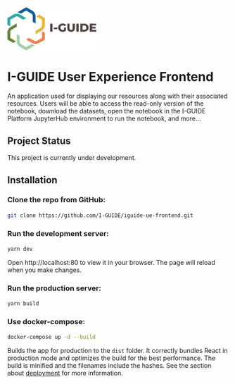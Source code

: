 <img src="public/images/Logo.png" alt="I-GUIDE Logo" width="40%"/>

# I-GUIDE User Experience Frontend

An application used for displaying our resources along with their associated resources. Users will be able to access the read-only version of the notebook, download the datasets, open the notebook in the I-GUIDE Platform JupyterHub environment to run the notebook, and more...

## Project Status
This project is currently under development.

## Installation
### Clone the repo from GitHub:
```bash
git clone https://github.com/I-GUIDE/iguide-ue-frontend.git
```

### Run the development server:
```bash
yarn dev
```
Open http://localhost:80 to view it in your browser. The page will reload when you make changes.


### Run the production server:
```bash
yarn build
```
### Use docker-compose:
```bash
docker-compose up -d --build
```

Builds the app for production to the `dist` folder. It correctly bundles React in production mode and optimizes the build for the best performance. The build is minified and the filenames include the hashes. See the section about [deployment](https://facebook.github.io/create-react-app/docs/deployment) for more information.
